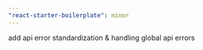 ```yaml
---
"react-starter-boilerplate": minor
---
```


add api error standardization & handling global api errors
